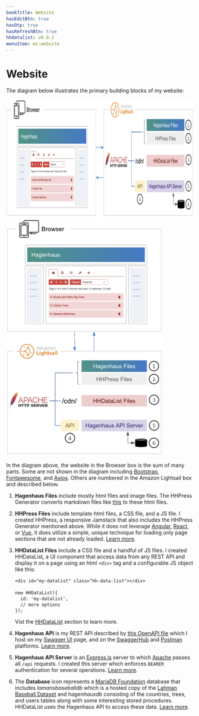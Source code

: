 ```yaml
---
bookTitle: Website
hasEditBtn: true
hasOtp: true
hasRefreshBtn: true
hhdatalist: v0.0.2
menuItem: mi-website
---
```


# Website

The diagram below illustrates the primary building blocks of my website:

<div class="mb-3">
  <div class="d-none d-md-block">
    <div><img src="webapp-h.png" class="img-fluid d-block" width="900" height="318"; loading="lazy"></div>
  </div>
  <div class="d-md-none">
    <div><img src="webapp-v1.png" class="img-fluid d-block" height="318"; loading="lazy"></div>
    <div><img src="webapp-v2.png" class="img-fluid d-block" height="318"; loading="lazy"></div>
  </div>
</div>

In the diagram above, the website in the Browser box is the sum of many parts. Some are not shown in the diagram including [Bootstrap](https://getbootstrap.com/), [Fontawesome](https://fontawesome.com/), and [Axios](https://axios-http.com/). Others are numbered in the Amazon Lightsail box and described below.

1. **Hagenhaus Files** include mostly html files and image files. The HHPress Generator converts markdown files like [this](https://github.com/hagenhaus/hagenhaus-com/blob/master/en/website/index.md) to these html files.

1. **HHPress Files** include template html files, a CSS file, and a JS file. I created HHPress, a responsive Jamstack that also includes the HHPress Generator mentioned above. While it does not leverage [Angular](https://angular.dev/), [React](https://react.dev/), or [Vue](https://vuejs.org/), it does utilize a simple, unique technique for loading only page sections that are not already loaded. [Learn more](hhpress-jamstack/).

1. **HHDataList Files** include a CSS file and a handful of JS files. I created HHDataList, a UI component that access data from any REST API and display it on a page using an html `<div>` tag and a configurable JS object like this:

    ``` nonum js
    <div id="my-datalist" class="hh-data-list"></div>
    
    new HHDataList({
      id: 'my-datalist',
      // more options
    });
    ```

    Vist the [HHDataList](/en/hhdatalist/v0.0.2/) section to learn more.

1. **Hagenhaus API** is my REST API described by [this OpenAPI file](/en/website/hagenhaus-api/swagger-ui/hagenhaus-hagenhaus-api-2.0.0-resolved.yaml) which I host on my [Swagger UI](/en/website/hagenhaus-api/swagger-ui/) page, and on the [SwaggerHub](https://app.swaggerhub.com/apis/hagenhaus/hagenhaus-api/2.0.0) and [Postman](https://documenter.getpostman.com/view/8773841/2sAYBVhC1m) platforms. [Learn more](/en/website/hagenhaus-api/).

1. **Hagenhaus API Server** is an [Express.js](https://expressjs.com/) server to which [Apache](https://httpd.apache.org/) passes all `/api` requests. I created this server which enforces `BEARER` authentication for several operations. [Learn more](hagenhaus-api-server/).

1. The **Database** icon represents a [MariaDB Foundation](https://mariadb.org/) database that includes _lamansbaseballdb_ which is a hosted copy of the [Lahman Baseball Dataset](http://seanlahman.com/) and _hagenhausdb_ consisting of the countries, trees, and users tables along with some interesting stored procedures. HHDataList uses the Hagenhaus API to access these data. [Learn more](database/).